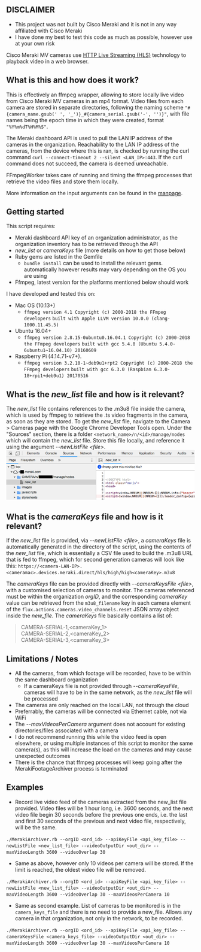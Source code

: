 
## DISCLAIMER
- This project was not built by Cisco Meraki and it is not in any way affiliated with Cisco Meraki
- I have done my best to test this code as much as possible, however use at your own risk

Cisco Meraki MV cameras use [HTTP Live Streaming (HLS)](https://en.wikipedia.org/wiki/HTTP_Live_Streaming) technology to playback video in a web browser.


## What is this and how does it work?
This is effectively an ffmpeg wrapper, allowing to store locally live video from Cisco Meraki MV cameras in an mp4 format. Video files from each camera are stored in separate directories, following the naming scheme `"#{camera_name.gsub(' ', '_')}_#{camera_serial.gsub('-', '')}"`, with file names being the epoch time in which they were created, format `"%Y%m%dT%H%M%S"`.

The Meraki dashboard API is used to pull the LAN IP address of the cameras in the organization. Reachability to the LAN IP address of the cameras, from the device where this is ran, is checked by running the curl command `curl --connect-timeout 2 --silent <LAN_IP>:443`. If the curl command does not succeed, the camera is deemed unreachable.

FFmpegWorker takes care of running and timing the ffmpeg processes that retrieve the video files and store them locally.

More information on the input arguments can be found in the [manpage](docs/manpage.txt).

## Getting started
This script requires:
- Meraki dashboard API key of an organization administrator, as the organization inventory has to be retrieved through the API
- *new_list* or *cameraKeys* file (more details on how to get those below)
- Ruby gems are listed in the Gemfile
	- `bundle install` can be used to install the relevant gems. automatically however results may vary depending on the OS you are using
- Ffmpeg, latest version for the platforms mentioned below should work

I have developed and tested this on:
- Mac OS (10.13+)
	- `ffmpeg version 4.1 Copyright (c) 2000-2018 the FFmpeg developers`
		`built with Apple LLVM version 10.0.0 (clang-1000.11.45.5)`
- Ubuntu 16.04+
	- 	`ffmpeg version 2.8.15-0ubuntu0.16.04.1 Copyright (c) 2000-2018 the FFmpeg developers`
		`built with gcc 5.4.0 (Ubuntu 5.4.0-6ubuntu1~16.04.10) 20160609`
- Raspberry Pi (4.14.71-v7+).
	- `ffmpeg version 3.2.10-1~deb9u1+rpt2 Copyright (c) 2000-2018 the FFmpeg developers`
		`built with gcc 6.3.0 (Raspbian 6.3.0-18+rpi1+deb9u1) 20170516`

## What is the *new_list* file and how is it relevant?
The *new_list* file contains references to the .m3u8 file inside the camera, which is used by ffmpeg to retrieve the .ts video fragments in the camera, as soon as they are stored.
To get the *new_list* file, navigate to the Camera > Cameras page with the Google Chrome Developer Tools open. Under the "Sources" section, there is a folder `<network_name>/n/<id>/manage/nodes` which will contain the *new_list* file. Store this file locally, and reference it using the argument *--newListFile \<file\>*.
![Google Chrome developer tools](docs/ChromeConsole.png)


## What is the *cameraKeys* file and how is it relevant?
If the *new_list* file is provided, via *--newListFile \<file\>*,  a *cameraKeys* file is automatically generated in the directory of the script, using the contents of the *new_list* file, which is essentially a CSV file used to build the .m3u8 URL that is fed to ffmpeg, which for second generation cameras will look like this: `https://<camera-LAN-IP>.<cameramac>.devices.meraki.direct/hls/high/high<cameraKey>.m3u8`

The *cameraKeys* file can be provided directly with *--cameraKeysFile \<file\>*, with a customised selection of cameras to monitor. The cameras referenced must be within the organization *orgID*, and the corresponding *cameraKey* value can be retrieved from the `m3u8_filename` key in each camera element of the `flux.actions.cameras.video_channels.reset` JSON array object inside the *new_file*. The *cameraKeys* file basically contains a list of:

> CAMERA-SERIAL-1,\<cameraKey_1\><br />
> CAMERA-SERIAL-2,\<cameraKey_2\><br />
> CAMERA-SERIAL-3,\<cameraKey_3\><br />


## Limitations / Notes
- All the cameras, from which footage will be recorded, have to be within the same dashboard organization
	- If a cameraKeys file is not provided through *--cameraKeysFile*, cameras will have to be in the same network, as the *new_list* file will be processed
- The cameras are only reached on the local LAN, not through the cloud
- Preferrably, the cameras will be connected via Ethernet cable, not via WiFi
- The *--maxVideosPerCamera* argument does not account for existing directories/files associated with a camera
- I do not recommend running this while the video feed is open elsewhere, or using multiple instances of this script to monitor the same camera(s), as this will increase the load on the cameras and may cause unexpected outcomes
- There is the chance that ffmpeg processes will keep going after the MerakiFootageArchiver process is terminated



## Examples
- Record live video feed of the cameras extracted from the new_list file provided. Video files will be 1 hour long, i.e. 3600 seconds, and the next video file begin 30 seconds before the previous one ends, i.e. the last and first 30 seconds of the previous and next video file, respectively, will be the same.

`./MerakiArchiver.rb --orgID <ord_id> --apiKeyFile <api_key_file> --newListFile <new_list_file> --videoOutputDir <out_dir> --maxVideoLength 3600 --videoOverlap 30`

- Same as above, however only 10 videos per camera will be stored. If the limit is reached, the oldest video file will be removed.

`./MerakiArchiver.rb --orgID <ord_id> --apiKeyFile <api_key_file> --newListFile <new_list_file> --videoOutputDir <out_dir> --maxVideoLength 3600 --videoOverlap 30 --maxVideosPerCamera 10`

- Same as second example. List of cameras to be monitored is in the `camera_keys_file` and there is no need to provide a new_file. Allows any camera in that organization, not only in the network, to be recorded.

`./MerakiArchiver.rb --orgID <ord_id> --apiKeyFile <api_key_file> --cameraKeysFile <camera_keys_file> --videoOutputDir <out_dir> --maxVideoLength 3600 --videoOverlap 30 --maxVideosPerCamera 10`
